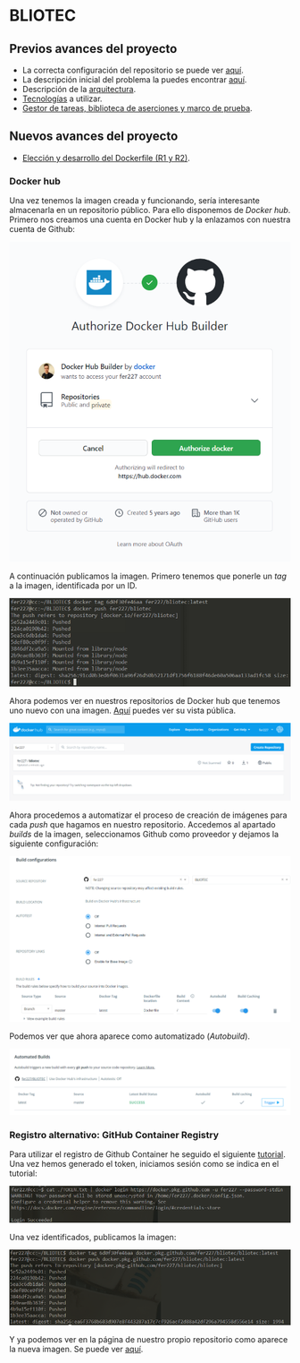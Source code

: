 # BLIOTEC

## Previos avances del proyecto
- La correcta configuración del repositorio se puede ver [aquí](./doc/git_config.md).
- La descripción inicial del problema la puedes encontrar [aquí](./doc/descripcion.md).
- Descripción de la [arquitectura](./doc/arquitectura.md).
- [Tecnologías](./doc/tecnologias.md) a utilizar.
- [Gestor de tareas, biblioteca de aserciones y marco de prueba](./doc/gestorTareas_BDD.md).

## Nuevos avances del proyecto
- [Elección y desarrollo del Dockerfile (R1 y R2)](./doc/docker.md).

### Docker hub
Una vez tenemos la imagen creada y funcionando, sería interesante almacenarla en un repositorio público. Para ello disponemos de *Docker hub*. Primero nos creamos una cuenta en Docker hub y la enlazamos con nuestra cuenta de Github:

![link](./doc/docker_img/link_github.png)

A continuación publicamos la imagen. Primero tenemos que ponerle un *tag* a la imagen, identificada por un ID.

![tag](./doc/docker_img/push_dockerhub.png)

Ahora podemos ver en nuestros repositorios de Docker hub que tenemos uno nuevo con una imagen. [Aquí](https://hub.docker.com/repository/docker/fer227/bliotec) puedes ver su vista pública.

![repo](./doc/docker_img/repo_dockerhub.png)

Ahora procedemos a automatizar el proceso de creación de imágenes para cada *push* que hagamos en nuestro repositorio. Accedemos al apartado *builds* de la imagen, seleccionamos Github como proveedor y dejamos la siguiente configuración:

![automation](./doc/docker_img/automation.png)

Podemos ver que ahora aparece como automatizado (*Autobuild*).

![success](./doc/docker_img/success.png)

### Registro alternativo: GitHub Container Registry
Para utilizar el registro de Github Container he seguido el siguiente [tutorial](https://docs.github.com/es/free-pro-team@latest/packages/using-github-packages-with-your-projects-ecosystem/configuring-docker-for-use-with-github-packages). Una vez hemos generado el token, iniciamos sesión como se indica en el tutorial:

![login](./doc/docker_img/login.png)

Una vez identificados, publicamos la imagen:

![push](./doc/docker_img/push_github.png)

Y ya podemos ver en la página de nuestro propio repositorio como aparece la nueva imagen. Se puede ver [aquí](https://github.com/fer227/BLIOTEC/packages/513267).